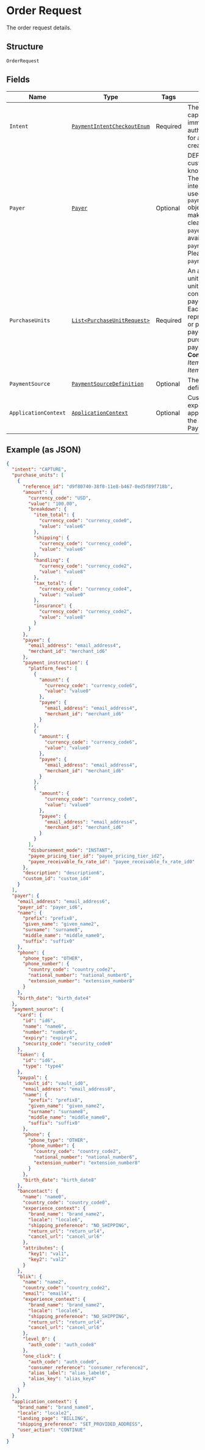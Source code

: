 
# Order Request

The order request details.

## Structure

`OrderRequest`

## Fields

| Name | Type | Tags | Description | Getter | Setter |
|  --- | --- | --- | --- | --- | --- |
| `Intent` | [`PaymentIntentCheckoutEnum`](../../doc/models/payment-intent-checkout-enum.md) | Required | The intent to either capture payment immediately or authorize a payment for an order after order creation. | PaymentIntentCheckoutEnum getIntent() | setIntent(PaymentIntentCheckoutEnum intent) |
| `Payer` | [`Payer`](../../doc/models/payer.md) | Optional | DEPRECATED. The customer is also known as the payer. The Payer object was intended to only be used with the `payment_source.paypal` object. In order to make this design more clear, the details in the `payer` object are now available under `payment_source.paypal`. Please use `payment_source.paypal`. | Payer getPayer() | setPayer(Payer payer) |
| `PurchaseUnits` | [`List<PurchaseUnitRequest>`](../../doc/models/purchase-unit-request.md) | Required | An array of purchase units. Each purchase unit establishes a contract between a payer and the payee. Each purchase unit represents either a full or partial order that the payer intends to purchase from the payee.<br>**Constraints**: *Minimum Items*: `1`, *Maximum Items*: `10` | List<PurchaseUnitRequest> getPurchaseUnits() | setPurchaseUnits(List<PurchaseUnitRequest> purchaseUnits) |
| `PaymentSource` | [`PaymentSourceDefinition`](../../doc/models/payment-source-definition.md) | Optional | The payment source definition. | PaymentSourceDefinition getPaymentSource() | setPaymentSource(PaymentSourceDefinition paymentSource) |
| `ApplicationContext` | [`ApplicationContext`](../../doc/models/application-context.md) | Optional | Customize the payer experience during the approval process for the payment with PayPal. | ApplicationContext getApplicationContext() | setApplicationContext(ApplicationContext applicationContext) |

## Example (as JSON)

```json
{
  "intent": "CAPTURE",
  "purchase_units": [
    {
      "reference_id": "d9f80740-38f0-11e8-b467-0ed5f89f718b",
      "amount": {
        "currency_code": "USD",
        "value": "100.00",
        "breakdown": {
          "item_total": {
            "currency_code": "currency_code0",
            "value": "value6"
          },
          "shipping": {
            "currency_code": "currency_code0",
            "value": "value6"
          },
          "handling": {
            "currency_code": "currency_code2",
            "value": "value8"
          },
          "tax_total": {
            "currency_code": "currency_code4",
            "value": "value0"
          },
          "insurance": {
            "currency_code": "currency_code2",
            "value": "value8"
          }
        }
      },
      "payee": {
        "email_address": "email_address4",
        "merchant_id": "merchant_id6"
      },
      "payment_instruction": {
        "platform_fees": [
          {
            "amount": {
              "currency_code": "currency_code6",
              "value": "value0"
            },
            "payee": {
              "email_address": "email_address4",
              "merchant_id": "merchant_id6"
            }
          },
          {
            "amount": {
              "currency_code": "currency_code6",
              "value": "value0"
            },
            "payee": {
              "email_address": "email_address4",
              "merchant_id": "merchant_id6"
            }
          },
          {
            "amount": {
              "currency_code": "currency_code6",
              "value": "value0"
            },
            "payee": {
              "email_address": "email_address4",
              "merchant_id": "merchant_id6"
            }
          }
        ],
        "disbursement_mode": "INSTANT",
        "payee_pricing_tier_id": "payee_pricing_tier_id2",
        "payee_receivable_fx_rate_id": "payee_receivable_fx_rate_id0"
      },
      "description": "description6",
      "custom_id": "custom_id4"
    }
  ],
  "payer": {
    "email_address": "email_address6",
    "payer_id": "payer_id6",
    "name": {
      "prefix": "prefix8",
      "given_name": "given_name2",
      "surname": "surname8",
      "middle_name": "middle_name0",
      "suffix": "suffix0"
    },
    "phone": {
      "phone_type": "OTHER",
      "phone_number": {
        "country_code": "country_code2",
        "national_number": "national_number6",
        "extension_number": "extension_number8"
      }
    },
    "birth_date": "birth_date4"
  },
  "payment_source": {
    "card": {
      "id": "id6",
      "name": "name6",
      "number": "number6",
      "expiry": "expiry4",
      "security_code": "security_code8"
    },
    "token": {
      "id": "id6",
      "type": "type4"
    },
    "paypal": {
      "vault_id": "vault_id0",
      "email_address": "email_address0",
      "name": {
        "prefix": "prefix8",
        "given_name": "given_name2",
        "surname": "surname8",
        "middle_name": "middle_name0",
        "suffix": "suffix0"
      },
      "phone": {
        "phone_type": "OTHER",
        "phone_number": {
          "country_code": "country_code2",
          "national_number": "national_number6",
          "extension_number": "extension_number8"
        }
      },
      "birth_date": "birth_date8"
    },
    "bancontact": {
      "name": "name0",
      "country_code": "country_code0",
      "experience_context": {
        "brand_name": "brand_name2",
        "locale": "locale6",
        "shipping_preference": "NO_SHIPPING",
        "return_url": "return_url4",
        "cancel_url": "cancel_url6"
      },
      "attributes": {
        "key1": "val1",
        "key2": "val2"
      }
    },
    "blik": {
      "name": "name2",
      "country_code": "country_code2",
      "email": "email4",
      "experience_context": {
        "brand_name": "brand_name2",
        "locale": "locale6",
        "shipping_preference": "NO_SHIPPING",
        "return_url": "return_url4",
        "cancel_url": "cancel_url6"
      },
      "level_0": {
        "auth_code": "auth_code8"
      },
      "one_click": {
        "auth_code": "auth_code0",
        "consumer_reference": "consumer_reference2",
        "alias_label": "alias_label6",
        "alias_key": "alias_key4"
      }
    }
  },
  "application_context": {
    "brand_name": "brand_name8",
    "locale": "locale2",
    "landing_page": "BILLING",
    "shipping_preference": "SET_PROVIDED_ADDRESS",
    "user_action": "CONTINUE"
  }
}
```

